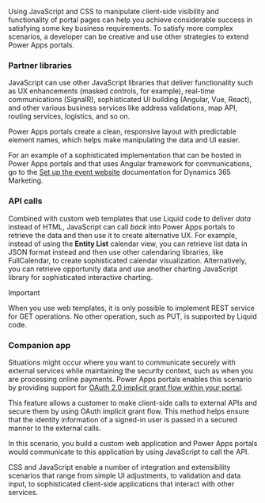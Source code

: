 Using JavaScript and CSS to manipulate client-side visibility and functionality of portal pages can help you achieve considerable success in satisfying some key business requirements. To satisfy more complex scenarios, a developer can be creative and use other strategies to extend Power Apps portals.

### Partner libraries

JavaScript can use other JavaScript libraries that deliver functionality such as UX enhancements (masked controls, for example), real-time communications (SignalR), sophisticated UI building (Angular, Vue, React), and other various business services like address validations, map API, routing services, logistics, and so on.

Power Apps portals create a clean, responsive layout with predictable element names, which helps make manipulating the data and UI easier.

For an example of a sophisticated implementation that can be hosted in Power Apps portals and that uses Angular framework for communications, go to the [Set up the event website](https://docs.microsoft.com/dynamics365/marketing/set-up-event-portal/?azure-portal=true) documentation for Dynamics 365 Marketing.

### API calls

Combined with custom web templates that use Liquid code to deliver *data* instead of HTML, JavaScript can call *back* into Power Apps portals to retrieve the data and then use it to create alternative UX. For example, instead of using the **Entity List** calendar view, you can retrieve list data in JSON format instead and then use other calendaring libraries, like FullCalendar, to create sophisticated calendar visualization. Alternatively, you can retrieve opportunity data and use another charting JavaScript library for sophisticated interactive charting.

> [!IMPORTANT]
> When you use web templates, it is only possible to implement REST service for GET operations. No other operation, such as PUT, is supported by Liquid code.

### Companion app

Situations might occur where you want to communicate securely with external services while maintaining the security context, such as when you are processing online payments. Power Apps portals enables this scenario by providing support for [OAuth 2.0 implicit grant flow within your portal](https://docs.microsoft.com/powerapps/maker/portals/oauth-implicit-grant-flow/?azure-portal=true).

This feature allows a customer to make client-side calls to external APIs and secure them by using OAuth implicit grant flow. This method helps ensure that the identity information of a signed-in user is passed in a secured manner to the external calls.

In this scenario, you build a custom web application and Power Apps portals would communicate to this application by using JavaScript to call the API.  

CSS and JavaScript enable a number of integration and extensibility scenarios that range from simple UI adjustments, to validation and data input, to sophisticated client-side applications that interact with other services.
